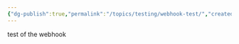 ```yaml
---
{"dg-publish":true,"permalink":"/topics/testing/webhook-test/","created":"2024-10-13T15:13:44.906-04:00","updated":"2024-10-13T15:33:27.000-04:00"}
---
```


test of the webhook 